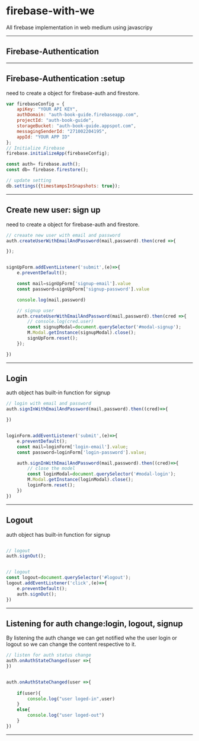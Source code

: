 # firebase-with-we

All firebase implementation in web medium using javascripy

---

## Firebase-Authentication

---

## Firebase-Authentication :setup

need to create a object for firebase-auth and firestore.

```javascript
var firebaseConfig = {
    apiKey: "YOUR API KEY",
    authDomain: "auth-book-guide.firebaseapp.com",
    projectId: "auth-book-guide",
    storageBucket: "auth-book-guide.appspot.com",
    messagingSenderId: "271002204195",
    appId: "YOUR APP ID"
};
// Initialize Firebase
firebase.initializeApp(firebaseConfig);

const auth= firebase.auth();
const db= firebase.firestore();

// update setting
db.settings({timestampsInSnapshots: true});

```

---

## Create new user: **sign up**

need to create a object for firebase-auth and firestore.

```javascript
// creaate new user with email and password
auth.createUserWithEmailAndPassword(mail,password).then(cred =>{ 

});

```

```javascript

signUpForm.addEventListener('submit',(e)=>{
    e.preventDefault();

    const mail=signUpForm['signup-email'].value
    const password=signUpForm['signup-password'].value

    console.log(mail,password)

    // signup user
    auth.createUserWithEmailAndPassword(mail,password).then(cred =>{
        // console.log(cred.user)
        const signupModal=document.querySelector('#modal-signup');
        M.Modal.getInstance(signupModal).close();
        signUpForm.reset();
    });

})

```

---

## **Login**

auth object has built-in function for signup

```javascript
// login with email and password
auth.signInWithEmailAndPassword(mail,password).then((cred)=>{

})

```

```javascript

loginForm.addEventListener('submit',(e)=>{
    e.preventDefault();
    const mail=loginForm['login-email'].value;
    const password=loginForm['login-password'].value;

    auth.signInWithEmailAndPassword(mail,password).then((cred)=>{
        // close the model
        const loginModal=document.querySelector('#modal-login');
        M.Modal.getInstance(loginModal).close();
        loginForm.reset();
    })
})

```

---
## **Logout**

auth object has built-in function for signup

```javascript

// logout
auth.signOut();

```

```javascript

// logout
const logout=document.querySelector('#logout');
logout.addEventListener('click',(e)=>{
    e.preventDefault();
    auth.signOut();
})

```

---

## **Listening for auth change:login, logout, signup**

By listening the auth change we can get notified whe the user login or logout so we can change the content respective to it.

```javascript
// listen for auth status change
auth.onAuthStateChanged(user =>{
})

```

```javascript

auth.onAuthStateChanged(user =>{
    
    if(user){
        console.log("user loged-in",user)
    }
    else{
        console.log("user loged-out")
    }
})
```

---
